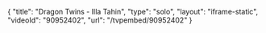 {
    "title": "Dragon Twins - Illa Tahin",
    "type": "solo",
    "layout": "iframe-static",
    "videoId": "90952402",
    "url": "\/tvpembed\/90952402"
}